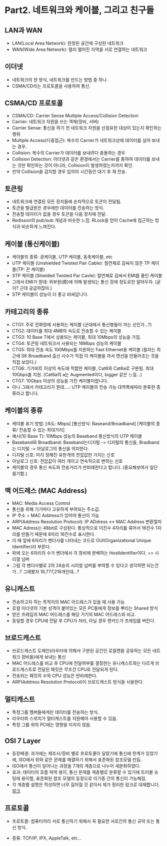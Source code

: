 # Part2. 네트워크와 케이블, 그리고 친구들

## LAN과 WAN
- LAN(Local Area Network): 한정된 공간에 구성된 네트워크
- WAN(Wide Area Network): 멀리 떨어진 지역을 서로 연결하는 네트워크

## 이더넷
- 네트워크의 한 방식, 네트워크를 만드는 방법 중 하나.
- CSMA/CD라는 프로토콜을 사용하여 통신.

## CSMA/CD 프로토콜
- CSMA/CD: Carrier Sense Multiple Access/Collision Detection
- Carrier: 네트워크 자원을 쓰는 객체(장비, 서버)
- Carrier Sense: 통신을 하기 전 네트워크 자원을 선점유한 대상이 있는지 확인하는 행위
- Multiple Access(다중접근): 복수의 Carrier가 네트워크상에 데이터를 실어 보내는 경우.
- Collision: 복수의 Carrier가 데이터를 보내려다 충돌하는 경우
- Collision Detection: 이더넷과 같은 환경에서는 Carrier를 통하여 데이터를 보내는 것만 확인하는 것이 아니라, Collision이 발생하였는지까지 확인.
- 만약 Collision을 감지할 경우 임의의 시간동안 대기 후 재 전송.

## 토큰링
- 네트워크에 연결된 모든 장치들에 순차적으로 토큰이 전달됨.
- 토큰을 발급받은 경우에만 데이터를 전송하는 방식.
- 전송할 데이터가 없을 경우 토큰을 다음 장치에 전달.
- Redisson의 pub/sub 개념과 비슷한 느낌. RLock을 얻어 Cache에 접근하는 방식과 비슷하게 느껴진다.

## 케이블 (통신케이블)
- 케이블의 종류: 광케이블, UTP 케이블, 동축케이블, etc
- UTP 케이블 (Unshielded Twisted Pair Cable): 절연체로 감싸지 않은 TP 케이블(TP: 꼰 케이블)
- STP 케이블 (Shielded Twisted Par Cavle):  절연체로 감싸서 EMI를 줄인 케이블
- 그래서 EMI가 뭔데: 외부원(原)에 의해 발생되는 통신 장애 정도로만 알아두자. (굳이? 근데 궁금하잖아.)
- STP 케이블이 성능이 더 좋고 비싸답니다.

## 카테고리의 종류
- CTG1: 주로 전화망에 사용하는 케이블 (군대에서 통신병들이 까는 선인가...?)
- CTG2: 데이터를 최대 4MB의 속도로 전송할 수 있는 케이블
- CTG3: 10 Base T에서 상용되는 케이블, 최대 10Mbps의 성능을 가짐.
- CTG4: 토큰링 네트워크서 사용되는 16Mbps 성능의 케이블
- CTG5: 최대 전송 속도 100Mbps를 지원하는 Fast Ethernet용 케이블 (필자는 최근에 SK Broadband 출신 사수가 직접 이 케이블을 까서 랜선을 만들어조는 것을 직접 보았다.)
- CTG6: 기가비트 이상의 속도에 적합한 케이블, Cat6와 Cat6a로 구분됨. 최대 10Gbps를 지원. (Cat6a의 a는 Augmented이다, bigger 같은 느낌...)
- CTG7: 10Gbps 이상의 성능을 가진 케이블이랍니다.
- 아니 그래서 카테고리가 뭔데....: UTP 케이블의 전송 가능 대역폭에따라 분류한 종류라고 합니다.

## 케이블의 종류
- 케이블 표기 방법: [속도: Mbps] [통신방식: Baseand/Broadband] [케이블의 종류/ 전송할 수 있는 최대거리]
- 예시(10 Base T): 10Mbps 성능의 Baseband 통신방식의 UTP 케이블
- Baseband와 Broadband: Baseband는디지털 -> 디지털의 통신을, Bradband는 디지털 -> 아날로그의 통신을 의미한다.
- 디지털 신호: 미리 정해진 유한개의 전압값만 가지는 신호
- 아날로그 신호: 전압값이 여러 개이고 연속적으로 변하는 신호
- 케이블의 경우 통신 속도와 전송거리가 반비례한다고 합니다. (중요해보여서 일단 필기함.)

## 맥 어드레스 (MAC Address)
- MAC: Media Access Control
- 통신을 위해 기기마다 고유하게 부여되는 주소값.
- IP 주소 + MAC Address가 있어야 통신이 가능
- ARP(Address Resolution Protocol): IP ADdress <-> MAC Address 변환절차
- MAC Adress는 48bit로 구성된다. 통상적으로 이진수 4자리를 묶어서 16진수 1자리를 만들기 때문에 8자리 16진수로 표시한다.
- 이 때 앞에 6자리가 벤더사를 나타내는 코드로 OUI(Organizational Unique Identifier)라 부른다.
- 뒤에 오는 6자리의 수가 벤더에서 각 장비에 분배하는 HostIdentifier이다. => 시리얼 넘버
- 그럼 각 벤더사별로 2의 24승의 시리얼 넘버를 부여할 수 있다고 생각하면 되는건가...? 그래봤자 16,777,216개인데...?

## 유니캐스트
- 전송하고자 하는 목적지의 MAC 어드레스가 있을 때 사용 가능
- 로컬 이더넷의 기본 성격이 붙어있는 모든 PC들에게 정보를 뿌리는 Shared 방식
- 받은 프레임의 MAC 어드레스를 해당 기기의 MAC 어드레스와 비교.
- 동일할 경우 CPU에 전달 후 CPU가 처리, 아닐 경우 랜카드가 프레임를 버린다.

## 브로드캐스트
- 브로드캐스트 도메인(라우터에 의해서 구분된 공간인 로컬랜을 공유하는 모든 네트워크 장비들)에게 보내는 통신
- MAC 어드레스를 비교 후 CPU에 전달여부를 결정한는 유니캐스트와는 다르게 브로드캐스트로 전달된 패킷은 무조건 CPU로 전달되게 된다.
- 전송되는 패킷의 수와 CPU 성능은 반비례한다.
- ARP(Address Resolution Protocol)이 브로드캐스트 방식을 사용한다.

## 멀티캐스트
- 특정그룹 멤버들에게만 데이터를 전송하는 방식.
- 라우터와 스위치가 멀티캐스트를 지원해야 사용할 수 있음.
- 특정 그룹 외의 PC에는 영향을 미치지 않음.

## OSI 7 Layer
- 등장배경: 과거에는 제조사/장비 별로 프로토콜이 달랐기에 통신에 한계가 있었기에, ISO에서 위와 같은 문제를 해결하기 위해서 표준화된 참조모델 만듬.
- ISO에서 통신이 일어나는 과정을 7개의 계층으로 나누어 세분화하였다.
- 효과: 데이터의 흐름 파악 용이, 통신 문제를 계층별로 분류할 수 있기에 트러블 슈팅에 용이함, 표준화된 참조 모델의 등장으로 이기종 간의 통신이 가능해짐.
- 각 계층별 설명은 작성하면 너무 길어질 것 같아서 제가 정리한 링크로 대체합니다. [링크](https://pebble-layer-5b7.notion.site/Day1-Network-OSI-7-Layer-3ac982c906314c0db12a5cd9c89ae25b?pvs=4)

## 프로토콜
- 프로토콜: 컴퓨터끼리 서로 통신하기 위해서 꼭 필요한 서로간의 통신 규약 또는 통신 방식.

- 종류: TCP/IP, IPX, AppleTalk, etc...

